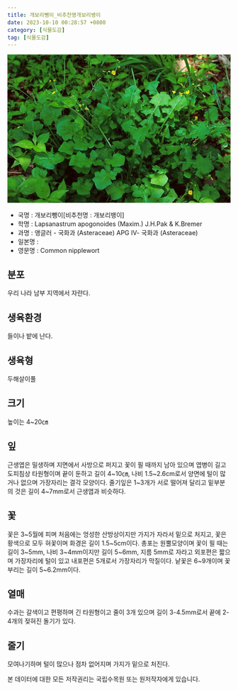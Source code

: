 ```yaml
---
title: 개보리뺑이_비추천명개보리뱅이
date: 2023-10-10 00:28:57 +0800
category: [식물도감]
tag: [식물도감]
---
```




![개보리뺑이[비추천명 : 개보리뱅이]](/assets/img/fileUpload/plants/basic/Compositae/Lapsanastrum/10372/10372_1_th2.jpg)
- 국명 : 개보리뺑이[비추천명 : 개보리뱅이]
- 학명 : Lapsanastrum apogonoides (Maxim.) J.H.Pak & K.Bremer
- 과명 : 앵글러 - 국화과 (Asteraceae) APG Ⅳ- 국화과 (Asteraceae)
- 일본명 : 
- 영문명 : Common nipplewort


## 분포
우리 나라 남부 지역에서 자란다.
## 생육환경
들이나 밭에 난다.
## 생육형
두해살이풀
## 크기
높이는 4~20㎝
## 잎
근생엽은 밀생하며 지면에서 사방으로 퍼지고 꽃이 필 때까지 남아 있으며 엽병이 길고 도피침상 타원형이며 끝이 둔하고 길이 4~10㎝, 나비 1.5~2.6cm로서 양면에 털이 많거나 없으며 가장자리는 결각 모양이다. 줄기잎은 1~3개가 서로 떨어져 달리고 밑부분의 것은 길이 4~7mm로서 근생엽과 비슷하다.
## 꽃
꽃은 3~5월에 피며 처음에는 엉성한 산방상이지만 가지가 자라서 밑으로 처지고, 꽃은 황색으로 모두 혀꽃이며 화경은 길이 1.5~5cm이다. 총포는 원뿔모양이며 꽃이 필 때는 길이 3~5mm, 나비 3~4mm이지만 길이 5~6mm, 지름 5mm로 자라고 외포편은 짧으며 가장자리에 털이 있고 내포편은 5개로서 가장자리가 막질이다. 낱꽃은 6~9개이며 꽃부리는 길이 5~6.2mm이다.
## 열매
수과는 갈색이고 편평하며 긴 타원형이고 줄이 3개 있으며 길이 3-4.5mm로서 끝에 2-4개의 젖혀진 돌기가 있다.
## 줄기
모여나기하며 털이 많으나 점차 없어지며 가지가 밑으로 처진다.






본 데이터에 대한 모든 저작권리는 국립수목원 또는 원저작자에게 있습니다.
